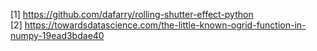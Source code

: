 [1]	https://github.com/dafarry/rolling-shutter-effect-python  
[2]	https://towardsdatascience.com/the-little-known-ogrid-function-in-numpy-19ead3bdae40  
  

